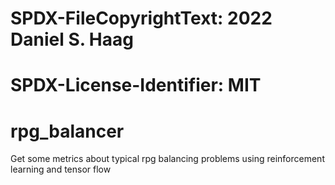 # SPDX-FileCopyrightText: 2022 Daniel S. Haag
#
# SPDX-License-Identifier: MIT

# rpg_balancer
Get some metrics about typical rpg balancing problems using reinforcement learning and tensor flow
